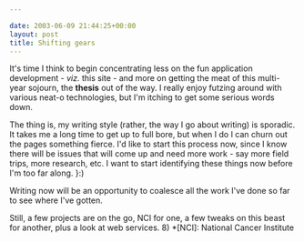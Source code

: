 ```yaml
---

date: 2003-06-09 21:44:25+00:00
layout: post
title: Shifting gears
---
```


It's time I think to begin concentrating less on the fun application development - _viz._ this site - and more on getting the meat of this multi-year sojourn, the **thesis** out of the way.  I really enjoy futzing around with various neat-o technologies, but I'm itching to get some serious words down.

The thing is, my writing style (rather, the way I go about writing) is sporadic.  It takes me a long time to get up to full bore, but when I do I can churn out the pages something fierce.  I'd like to start this process now, since I know there will be issues that will come up and need more work - say more field trips, more research, etc.  I want to start identifying these things now before I'm too far along. }:)

Writing now will be an opportunity to coalesce all the work I've done so far to see where I've gotten.

Still, a few projects are on the go, NCI for one, a few tweaks on this beast for another, plus a look at web services. 8)
  *[NCI]: National Cancer Institute
